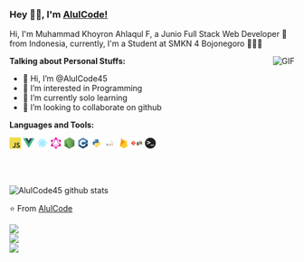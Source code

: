
### Hey 👋🏽, I'm [AlulCode!](https://alulcode.tech) 


Hi, I'm Muhammad Khoyron Ahlaqul F, a Junio Full Stack Web Developer 🚀 from Indonesia, currently, I'm a Student at SMKN 4 Bojonegoro 🙍🏽‍♂️ 

  <img align="right" alt="GIF" src="https://media.giphy.com/media/836HiJc7pgzy8iNXCn/giphy.gif" />
  
**Talking about Personal Stuffs:**
- 👋 Hi, I’m @AlulCode45
- 👀 I’m interested in Programming
- 🌱 I’m currently solo learning
- 💞️ I’m looking to collaborate on github

**Languages and Tools:**  

<code><img height="20" src="https://raw.githubusercontent.com/github/explore/80688e429a7d4ef2fca1e82350fe8e3517d3494d/topics/javascript/javascript.png"></code>
<code><img height="20" src="https://raw.githubusercontent.com/github/explore/80688e429a7d4ef2fca1e82350fe8e3517d3494d/topics/vue/vue.png"></code>
<code><img height="20" src="https://raw.githubusercontent.com/github/explore/80688e429a7d4ef2fca1e82350fe8e3517d3494d/topics/react/react.png"></code>
<code><img height="20" src="https://raw.githubusercontent.com/github/explore/5c058a388828bb5fde0bcafd4bc867b5bb3f26f3/topics/graphql/graphql.png"></code>
<code><img height="20" src="https://raw.githubusercontent.com/github/explore/80688e429a7d4ef2fca1e82350fe8e3517d3494d/topics/nodejs/nodejs.png"></code>
<code><img height="20" src="https://raw.githubusercontent.com/github/explore/80688e429a7d4ef2fca1e82350fe8e3517d3494d/topics/cpp/cpp.png"></code>
<code><img height="20" src="https://raw.githubusercontent.com/github/explore/80688e429a7d4ef2fca1e82350fe8e3517d3494d/topics/python/python.png"></code>
<code><img height="20" src="https://raw.githubusercontent.com/github/explore/80688e429a7d4ef2fca1e82350fe8e3517d3494d/topics/mysql/mysql.png"></code>
<code><img height="20" src="https://raw.githubusercontent.com/github/explore/80688e429a7d4ef2fca1e82350fe8e3517d3494d/topics/firebase/firebase.png"></code>
<code><img height="20" src="https://raw.githubusercontent.com/github/explore/80688e429a7d4ef2fca1e82350fe8e3517d3494d/topics/git/git.png"></code>
<code><img height="20" src="https://raw.githubusercontent.com/github/explore/80688e429a7d4ef2fca1e82350fe8e3517d3494d/topics/terminal/terminal.png"></code>


<br><br>

![AlulCode45 github stats](https://github-readme-stats.vercel.app/api?username=AlulCode45&show_icons=true&hide_border=true)

⭐️ From [AlulCode](https://github.com/AlulCode45)


<a href="https://github.com/AlulCode45/e-perpus">
  <img align="left" src="https://github-readme-stats.vercel.app/api/pin/?username=AlulCode45&repo=e-perpus" />
</a>
<br>
<a href="https://github.com/AlulCode45/cuacainf">
  <img align="left" src="https://github-readme-stats.vercel.app/api/pin/?username=AlulCode45&repo=cuacainf" />
</a>
<br>
<a href="https://github.com/AlulCode45/phytagoras">
  <img align="left" src="https://github-readme-stats.vercel.app/api/pin/?username=AlulCode45&repo=phytagoras" />
</a>

